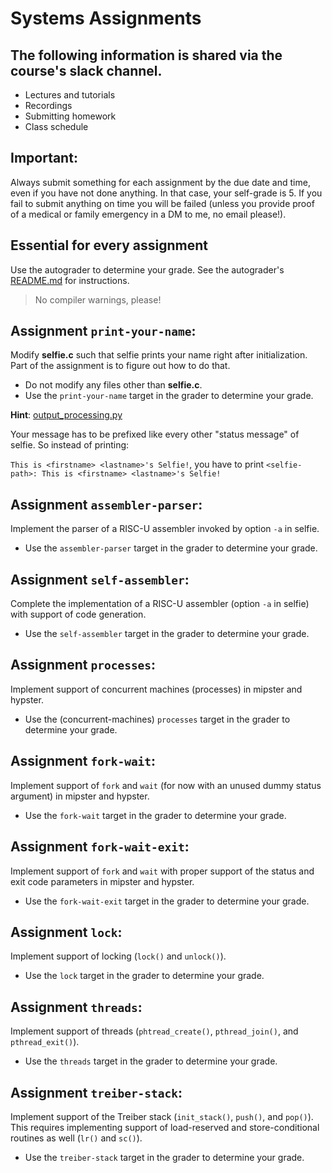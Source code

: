 # Systems Assignments

## The following information is shared via the course's slack channel.

- Lectures and tutorials
- Recordings
- Submitting homework
- Class schedule

## Important:

Always submit something for each assignment by the due date and time, even if you have not done anything. In that case, your self-grade is 5. If you fail to submit anything on time you will be failed (unless you provide proof of a medical or family emergency in a DM to me, no email please!).

## Essential for every assignment

Use the autograder to determine your grade. See the autograder's [README.md](../grader/README.md) for instructions.

> No compiler warnings, please!

## Assignment `print-your-name`:

Modify **selfie.c** such that selfie prints your name right after initialization.
Part of the assignment is to figure out how to do that.

- Do not modify any files other than **selfie.c**.
- Use the `print-your-name` target in the grader to determine your grade.

**Hint**: [output_processing.py](../grader/lib/output_processing.py)

Your message has to be prefixed like every other "status message" of selfie.
So instead of printing:

`This is <firstname> <lastname>'s Selfie!`, you have to print `<selfie-path>: This is <firstname> <lastname>'s Selfie!`



## Assignment `assembler-parser`:

Implement the parser of a RISC-U assembler invoked by option `-a` in selfie.

- Use the `assembler-parser` target in the grader to determine your grade.



## Assignment `self-assembler`:

Complete the implementation of a RISC-U assembler (option `-a` in selfie) with support of code generation.

- Use the `self-assembler` target in the grader to determine your grade.



## Assignment `processes`:

Implement support of concurrent machines (processes) in mipster and hypster.

- Use the (concurrent-machines) `processes` target in the grader to determine your grade.



## Assignment `fork-wait`:

Implement support of `fork` and `wait` (for now with an unused dummy status argument) in mipster and hypster.

- Use the `fork-wait` target in the grader to determine your grade.



## Assignment `fork-wait-exit`:

Implement support of `fork` and `wait` with proper support of the status and exit code parameters in mipster and hypster.

- Use the `fork-wait-exit` target in the grader to determine your grade.



## Assignment `lock`:

Implement support of locking (`lock()` and `unlock()`).

- Use the `lock` target in the grader to determine your grade.



## Assignment `threads`:

Implement support of threads (`phtread_create()`, `pthread_join()`, and `pthread_exit()`).

- Use the `threads` target in the grader to determine your grade.



## Assignment `treiber-stack`:

Implement support of the Treiber stack (`init_stack()`, `push()`, and `pop()`). This requires implementing support of load-reserved and store-conditional routines as well (`lr()` and `sc()`).

- Use the `treiber-stack` target in the grader to determine your grade.


